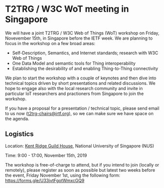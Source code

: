 # T2TRG / W3C WoT meeting in Singapore

We will have a joint T2TRG / W3C Web of Things (WoT) workshop on Friday, Novevember 15th, in Singapore before the IETF week. We are planning to focus in the workshop on a few broad areas:

* Self-Description, Semantics, and Internet standards; research with W3C Web of Things 
* One Data Model and semantic tools for Thing interoperability 
* Establishing the desirability of and enabling Thing-to-Thing connectivity

We plan to start the workshop with a couple of keynotes and then dive into technical topics driven by short presentations and related discussions. We hope to engage also with the local research community and invite in particular IoT researchers and practioners from Singapore to join the workshop.

If you have a proposal for a presentation / technical topic, please send email to us now (t2trg-chairs@irtf.org), so we can make sure we have space on the agenda.

## Logistics

Location: [Kent Ridge Guild House](https://www.nuss.org.sg/kent-ridge/27), National University of Singapore (NUS)

Time: 9:00 - 17:00, November 15th, 2019

The workshop is free-of-charge to attend, but if you intend to join (locally or remotely), please register as soon as possible but latest two weeks before the event, Friday November 1st, using the following form:
https://forms.gle/U33jvtFgotWmxcGQ9

